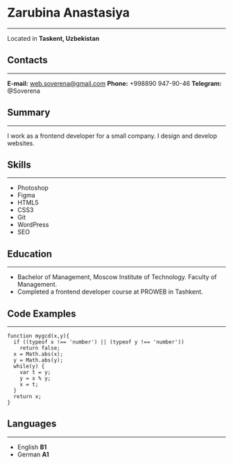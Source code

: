 # Zarubina Anastasiya
***
Located in **Taskent, Uzbekistan**
## Contacts
***
**E-mail:** [web.soverena@gmail.com](web.soverena@gmail.com)
**Phone:** +998890 947-90-46
**Telegram:** @Soverena
## Summary
***
I work as a frontend developer for a small company. I design and develop websites.
## Skills
***
* Photoshop
* Figma
* HTML5
* CSS3
* Git
* WordPress
* SEO
## Education
***
* Bachelor of Management, Moscow Institute of Technology. Faculty of Management.
* Completed a frontend developer course at PROWEB in Tashkent.
## Code Examples
***
```
function mygcd(x,y){
  if ((typeof x !== 'number') || (typeof y !== 'number')) 
    return false;
  x = Math.abs(x);
  y = Math.abs(y);
  while(y) {
    var t = y;
    y = x % y;
    x = t;
  }
  return x;
}
```
## Languages
***
* English **B1**
* German **A1**